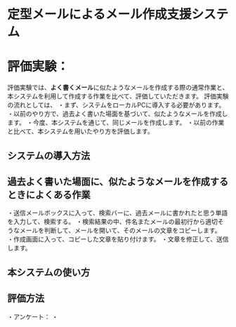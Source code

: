 # 定型メールによるメール作成支援システム

# 評価実験：
評価実験では、**よく書くメール**に似たようなメールを作成する際の通常作業と、本システムを利用して作成する作業を比べて、評価していただきます。
評価実験の流れとしては、
・まず、システムをローカルPCに導入する必要があります。
・以前のやり方で、過去よく書いた場面を基づいて、似たようなメールを作成します。
・今度、本システムを通じて、同じメールを作成します。
・以前の作業と比べて、本システムを用いたやり方を評価します。

## システムの導入方法

## 過去よく書いた場面に、似たようなメールを作成するときによくある作業
・送信メールボックスに入って、検索バーに、過去メールに書かれたと思う単語を入力して、検索する。
・検索結果の中、件名またメールの最初行から適切そうなメールを判断して、メールを開いて、そのメールの文章をコピーします。
・作成画面に入って、コピーした文章を貼り付けます。
・文章を修正して、送信します。

## 本システムの使い方

## 評価方法
・アンケート：
  ・
